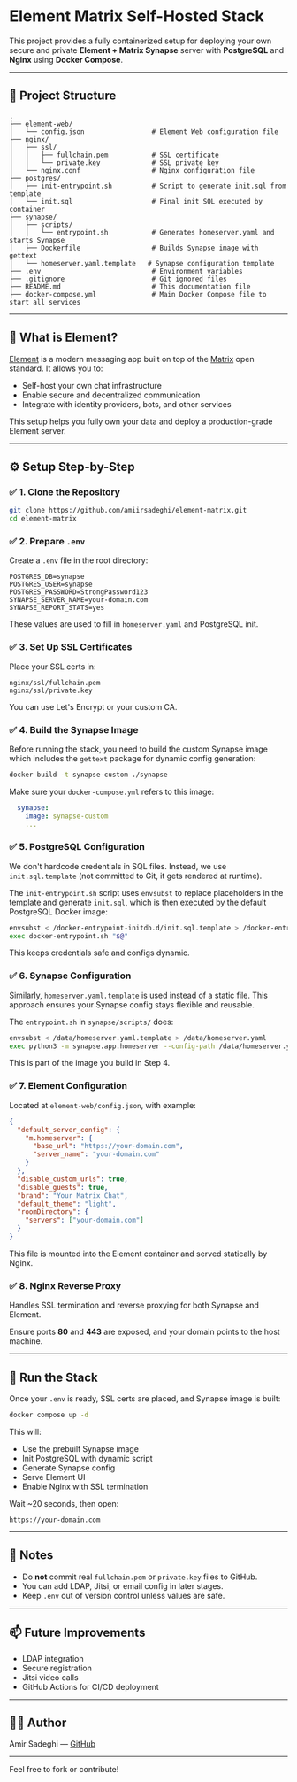 # Element Matrix Self-Hosted Stack

This project provides a fully containerized setup for deploying your own secure and private **Element + Matrix Synapse** server with **PostgreSQL** and **Nginx** using **Docker Compose**.

---

## 📁 Project Structure

```text
.
├── element-web/
│   └── config.json                 # Element Web configuration file
├── nginx/
│   ├── ssl/
│   │   ├── fullchain.pem           # SSL certificate
│   │   └── private.key             # SSL private key
│   └── nginx.conf                  # Nginx configuration file
├── postgres/
│   ├── init-entrypoint.sh          # Script to generate init.sql from template
│   └── init.sql                    # Final init SQL executed by container
├── synapse/
│   ├── scripts/
│   │   └── entrypoint.sh           # Generates homeserver.yaml and starts Synapse
│   ├── Dockerfile                  # Builds Synapse image with gettext
│   └── homeserver.yaml.template   # Synapse configuration template
├── .env                            # Environment variables
├── .gitignore                      # Git ignored files
├── README.md                       # This documentation file
├── docker-compose.yml              # Main Docker Compose file to start all services
```

---

## 🧠 What is Element?

[Element](https://element.io/) is a modern messaging app built on top of the [Matrix](https://matrix.org/) open standard. It allows you to:

* Self-host your own chat infrastructure
* Enable secure and decentralized communication
* Integrate with identity providers, bots, and other services

This setup helps you fully own your data and deploy a production-grade Element server.

---

## ⚙️ Setup Step-by-Step

### ✅ 1. Clone the Repository

```bash
git clone https://github.com/amiirsadeghi/element-matrix.git
cd element-matrix
```

### ✅ 2. Prepare `.env`

Create a `.env` file in the root directory:

```env
POSTGRES_DB=synapse
POSTGRES_USER=synapse
POSTGRES_PASSWORD=StrongPassword123
SYNAPSE_SERVER_NAME=your-domain.com
SYNAPSE_REPORT_STATS=yes
```

These values are used to fill in `homeserver.yaml` and PostgreSQL init.

### ✅ 3. Set Up SSL Certificates

Place your SSL certs in:

```
nginx/ssl/fullchain.pem
nginx/ssl/private.key
```

You can use Let's Encrypt or your custom CA.

### ✅ 4. Build the Synapse Image

Before running the stack, you need to build the custom Synapse image which includes the `gettext` package for dynamic config generation:

```bash
docker build -t synapse-custom ./synapse
```

Make sure your `docker-compose.yml` refers to this image:

```yaml
  synapse:
    image: synapse-custom
    ...
```

### ✅ 5. PostgreSQL Configuration

We don't hardcode credentials in SQL files. Instead, we use `init.sql.template` (not committed to Git, it gets rendered at runtime).

The `init-entrypoint.sh` script uses `envsubst` to replace placeholders in the template and generate `init.sql`, which is then executed by the default PostgreSQL Docker image:

```bash
envsubst < /docker-entrypoint-initdb.d/init.sql.template > /docker-entrypoint-initdb.d/init.sql
exec docker-entrypoint.sh "$@"
```

This keeps credentials safe and configs dynamic.

### ✅ 6. Synapse Configuration

Similarly, `homeserver.yaml.template` is used instead of a static file. This approach ensures your Synapse config stays flexible and reusable.

The `entrypoint.sh` in `synapse/scripts/` does:

```bash
envsubst < /data/homeserver.yaml.template > /data/homeserver.yaml
exec python3 -m synapse.app.homeserver --config-path /data/homeserver.yaml
```

This is part of the image you build in Step 4.

### ✅ 7. Element Configuration

Located at `element-web/config.json`, with example:

```json
{
  "default_server_config": {
    "m.homeserver": {
      "base_url": "https://your-domain.com",
      "server_name": "your-domain.com"
    }
  },
  "disable_custom_urls": true,
  "disable_guests": true,
  "brand": "Your Matrix Chat",
  "default_theme": "light",
  "roomDirectory": {
    "servers": ["your-domain.com"]
  }
}
```

This file is mounted into the Element container and served statically by Nginx.

### ✅ 8. Nginx Reverse Proxy

Handles SSL termination and reverse proxying for both Synapse and Element.

Ensure ports **80** and **443** are exposed, and your domain points to the host machine.

---

## 🚀 Run the Stack

Once your `.env` is ready, SSL certs are placed, and Synapse image is built:

```bash
docker compose up -d
```

This will:

* Use the prebuilt Synapse image
* Init PostgreSQL with dynamic script
* Generate Synapse config
* Serve Element UI
* Enable Nginx with SSL termination

Wait \~20 seconds, then open:

```
https://your-domain.com
```

---

## 📌 Notes

* Do **not** commit real `fullchain.pem` or `private.key` files to GitHub.
* You can add LDAP, Jitsi, or email config in later stages.
* Keep `.env` out of version control unless values are safe.

---

## 📫 Future Improvements

* LDAP integration
* Secure registration
* Jitsi video calls
* GitHub Actions for CI/CD deployment

---

## 🧑‍💻 Author

Amir Sadeghi — [GitHub](https://github.com/amiirsadeghi)

---

Feel free to fork or contribute!

